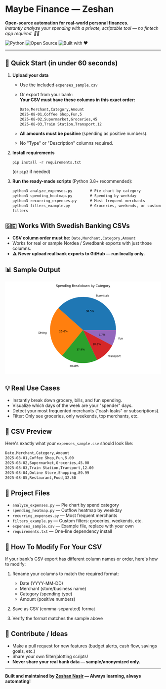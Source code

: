 # Maybe Finance — Zeshan

**Open-source automation for real-world personal finances.**  
_Instantly analyze your spending with a private, scriptable tool — no fintech app required. 🎯✨_

![Python](https://img.shields.io/badge/python-3.8+-blue)
![Open Source](https://img.shields.io/badge/open--source-yes-brightgreen)
![Built with ❤️](https://img.shields.io/badge/built%20with%20-love-red)

---

## 🚀 Quick Start (in under 60 seconds)

1. **Upload your data**
    - Use the included `expenses_sample.csv`
    - Or export from your bank:  
      **Your CSV must have these columns in this exact order:**

      ```
      Date,Merchant,Category,Amount
      2025-08-01,Coffee Shop,Fun,5
      2025-08-02,Supermarket,Groceries,45
      2025-08-03,Train Station,Transport,12
      ```

    - **All amounts must be positive** (spending as positive numbers).
    - No "Type" or "Description" columns required.

2. **Install requirements**

    ```
    pip install -r requirements.txt
    ```
    (or `pip3` if needed)

3. **Run the ready-made scripts** (Python 3.8+ recommended):

    ```
    python3 analyze_expenses.py        # Pie chart by category
    python3 spending_heatmap.py        # Spending by weekday
    python3 recurring_expenses.py      # Most frequent merchants
    python3 filters_example.py         # Groceries, weekends, or custom filters
    ```

## 🇸🇪 Works With Swedish Banking CSVs

- **CSV column order must be:** `Date,Merchant,Category,Amount`
- Works for real or sample Nordea / Swedbank exports with just those columns.
- ⚠️ **Never upload real bank exports to GitHub — run locally only.**

## 📊 Sample Output

![Sample Spending Breakdown Pie Chart](spending_breakdown.png)

## 💡 Real Use Cases

- Instantly break down grocery, bills, and fun spending.
- Visualize which days of the week are your "spender" days.
- Detect your most frequented merchants ("cash leaks" or subscriptions).
- Filter: Only see groceries, only weekends, top merchants, etc.

## 📄 CSV Preview

Here's exactly what your `expenses_sample.csv` should look like:

```csv
Date,Merchant,Category,Amount
2025-08-01,Coffee Shop,Fun,5.00
2025-08-02,Supermarket,Groceries,45.00
2025-08-03,Train Station,Transport,12.00
2025-08-04,Online Store,Shopping,89.99
2025-08-05,Restaurant,Food,32.50
```

## 🧰 Project Files

- `analyze_expenses.py` — Pie chart by spend category
- `spending_heatmap.py` — Outflow heatmap by weekday
- `recurring_expenses.py` — Most frequent merchants
- `filters_example.py` — Custom filters: groceries, weekends, etc.
- `expenses_sample.csv` — Example file, replace with your own
- `requirements.txt` — One-line dependency install

## 📝 How To Modify For Your CSV

If your bank's CSV export has different column names or order, here's how to modify:

1. Rename your columns to match the required format:
   - Date (YYYY-MM-DD)
   - Merchant (store/business name)
   - Category (spending type)
   - Amount (positive numbers)

2. Save as CSV (comma-separated) format

3. Verify the format matches the sample above

## 🙌 Contribute / Ideas

- Make a pull request for new features (budget alerts, cash flow, savings goals, etc.)
- Share your own filter/plotting scripts!
- **Never share your real bank data — sample/anonymized only.**

---

**Built and maintained by [Zeshan Nasir](https://github.com/ZeshanNasir) — Always learning, always automating!**
